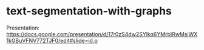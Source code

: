 # text-segmentation-with-graphs

Presentation: https://docs.google.com/presentation/d/17r0zS4dw2SYlkq6YMrbIRwMsiWX1kGBuVFNV772TJF0/edit#slide=id.p
